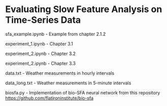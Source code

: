 # Evaluating Slow Feature Analysis on Time-Series Data

sfa_example.ipynb - Example from chapter 2.1.2

experiment_1.ipynb - Chapter 3.1

experiment_2.ipynb - Chapter 3.2

experiment_2.ipynb - Chapter 3.3

data.txt - Weather measurements in hourly intervals

data_long.txt - Weather measurements in 5-minute intervals

biosfa.py - Implementation of bio-SFA neural network from this repository https://github.com/flatironinstitute/bio-sfa

